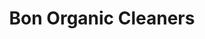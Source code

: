 ---
title: "Bon Organic Cleaners"
url: /wayne/bon-organic-cleaners-paterson-hamburg-turnpike/
shop: Wäscherei
---
